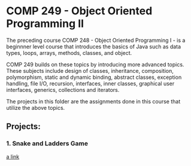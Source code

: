 # COMP 249 - Object Oriented Programming II

The preceding course COMP 248 - Object Oriented Programming I - is a beginnner level course that introduces the basics of Java such as data types, loops, arrays, methods, classes, and object. 

COMP 249 builds on these topics by introducing more advanced topics. These subjects include design
of classes, inheritance, composition, polymorphism, static and dynamic binding, abstract classes,
exception handling, file I/O, recursion, interfaces, inner classes, graphical user interfaces,
generics, collections and iterators.

The projects in this folder are the assignments done in this course that utilize the above topics.

## Projects:

### 1. Snake and Ladders Game
[a link](https://github.com/m-coscia/Winter-2022-Projects/tree/main/COMP249/Snakes%20and%20Ladders%20Game)
